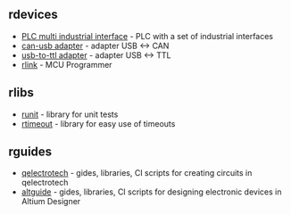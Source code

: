 ## rdevices

- [PLC multi industrial interface](https://github.com/RoboticsHardwareSolutions/rPLC-mii-hardware) - PLC with a set of industrial interfaces
- [can-usb adapter](https://github.com/RoboticsHardwareSolutions/rcan-usb-hardware) - adapter USB <-> CAN
- [usb-to-ttl adapter](https://github.com/RoboticsHardwareSolutions/rusb2ttl-hardware) - adapter USB <-> TTL
- [rlink](https://github.com/RoboticsHardwareSolutions/rlink) - MCU Programmer


## rlibs
- [runit](https://github.com/RoboticsHardwareSolutions/runit) - library for unit tests
- [rtimeout](https://github.com/RoboticsHardwareSolutions/rtimeout) - library for easy use of timeouts


## rguides

- [qelectrotech](https://github.com/RoboticsHardwareSolutions/qguide) - gides, libraries, CI scripts for creating circuits in qelectrotech
- [altguide](https://github.com/RoboticsHardwareSolutions/altguide) - gides, libraries, CI scripts for designing electronic devices in Altium Designer
